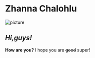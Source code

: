 # Zhanna Chalohlu
![picture](/img/dog2.jpg)
## _Hi,guys!_
**How are you?**
I hope you are ~~good~~ super!